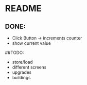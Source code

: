 # README #

## DONE:
* Click Button -> increments counter
* show current value

##TODO:
+ store/load
+ different screens
+ upgrades
+ buildings